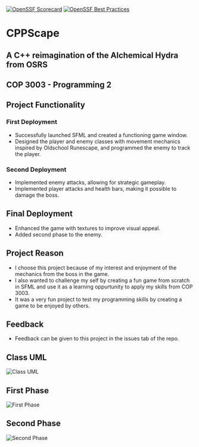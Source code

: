 [![OpenSSF Scorecard](https://api.securityscorecards.dev/projects/github.com/lucasarena03/CPPScape/badge)](https://securityscorecards.dev/viewer/?uri=github.com/lucasarena03/CPPScape)
[![OpenSSF Best Practices](https://www.bestpractices.dev/projects/8618/badge)](https://www.bestpractices.dev/projects/8618)

# CPPScape
## A C++ reimagination of the Alchemical Hydra from OSRS
 
## COP 3003 - Programming 2

## Project Functionality
### First Deployment
* Successfully launched SFML and created a functioning game window.
* Designed the player and enemy classes with movement mechanics inspired by Oldschool Runescape, and programmed the enemy to track the player.

### Second Deployment
* Implemented enemy attacks, allowing for strategic gameplay. 
* Implemented player attacks and health bars, making it possible to damage the boss.

## Final Deployment
* Enhanced the game with textures to improve visual appeal.
* Added second phase to the enemy.

## Project Reason
* I choose this project because of my interest and enjoyment of the mechanics from the boss in the game. 
* I also wanted to challenge my self by creating a fun game from scratch in SFML and use it as a learning oppurtunity to apply my skills from COP 3003. 
* It was a very fun project to test my programming skills by creating a game to be enjoyed by others.

## Feedback
* Feedback can be given to this project in the issues tab of the repo.

## Class UML
![Class UML](https://user-images.githubusercontent.com/109772230/235329286-aff39521-730a-477d-acd2-db1083c891bc.png)

## First Phase
![First Phase](https://user-images.githubusercontent.com/109772230/235329277-857d704f-05ec-4b98-95e5-9df4366302fe.png)
## Second Phase
![Second Phase](https://user-images.githubusercontent.com/109772230/235329439-2cd79a1a-3fda-4d3b-b238-b367be97ff8d.png)
